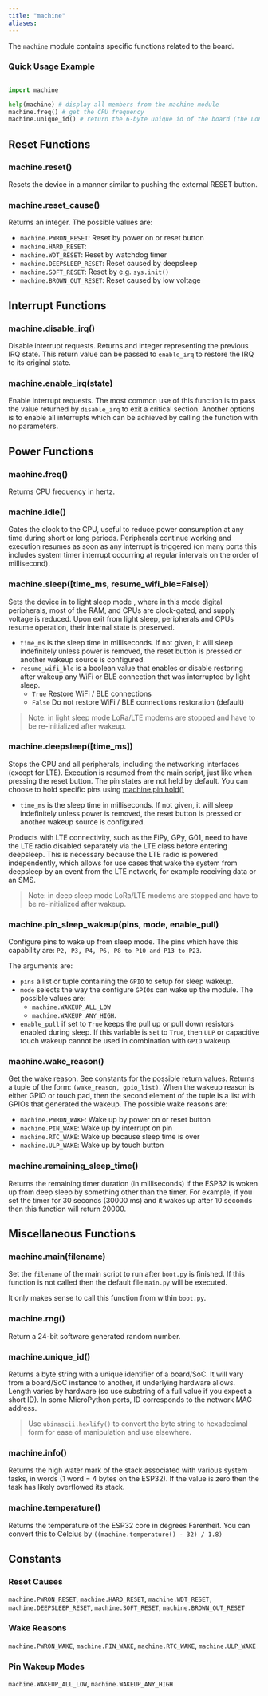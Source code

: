 ```yaml
---
title: "machine"
aliases:
---
```


The `machine` module contains specific functions related to the board.
### Quick Usage Example

```python

import machine

help(machine) # display all members from the machine module
machine.freq() # get the CPU frequency
machine.unique_id() # return the 6-byte unique id of the board (the LoPy's WiFi MAC address)
```

## Reset Functions

### machine.reset()

Resets the device in a manner similar to pushing the external RESET button.

### machine.reset_cause()

Returns an integer. The possible values are:
* `machine.PWRON_RESET`: Reset by power on or reset button
* `machine.HARD_RESET`: 
* `machine.WDT_RESET`: Reset by watchdog timer
* `machine.DEEPSLEEP_RESET`: Reset caused by deepsleep
* `machine.SOFT_RESET`: Reset by e.g. `sys.init()`
* `machine.BROWN_OUT_RESET`: Reset caused by low voltage

## Interrupt Functions

### machine.disable_irq()

Disable interrupt requests. Returns and integer representing the previous IRQ state. This return value can be passed to `enable_irq` to restore the IRQ to its original state.

### machine.enable_irq(state)

Enable interrupt requests. The most common use of this function is to pass the value returned by `disable_irq` to exit a critical section. Another options is to enable all interrupts which can be achieved by calling the function with no parameters.

## Power Functions

### machine.freq()

Returns CPU frequency in hertz.

### machine.idle()

Gates the clock to the CPU, useful to reduce power consumption at any time during short or long periods. Peripherals continue working and execution resumes as soon as any interrupt is triggered (on many ports this includes system timer interrupt occurring at regular intervals on the order of millisecond).

### machine.sleep([time_ms, resume_wifi_ble=False])

Sets the device in to light sleep mode , where in this mode digital peripherals, most of the RAM, and CPUs are clock-gated, and supply voltage is reduced. Upon exit from light sleep, peripherals and CPUs resume operation, their internal state is preserved.

* `time_ms` is the sleep time in milliseconds. If not given, it will sleep indefinitely unless power is removed, the reset button is pressed or another wakeup source is configured.
* `resume_wifi_ble` is a boolean value that enables or disable restoring after wakeup any WiFi or BLE connection that was interrupted by light sleep.
    * `True` Restore WiFi / BLE connections
    * `False` Do not restore WiFi / BLE connections restoration (default)

> Note: in light sleep mode LoRa/LTE modems are stopped and have to be re-initialized after wakeup.

### machine.deepsleep([time_ms])

Stops the CPU and all peripherals, including the networking interfaces (except for LTE). Execution is resumed from the main script, just like when pressing the reset button. The pin states are not held by default. You can choose to hold specific pins using [machine.pin.hold()](../machine/pin/#pinholdhold)

* `time_ms` is the sleep time in milliseconds. If not given, it will sleep indefinitely unless power is removed, the reset button is pressed or another wakeup source is configured.

Products with LTE connectivity, such as the FiPy, GPy, G01, need to have the LTE radio disabled separately via the LTE class before entering deepsleep. This is necessary because the LTE radio is powered independently, which allows for use cases that wake the system from deepsleep by an event from the LTE network, for example receiving data or an SMS.

> Note: in deep sleep mode LoRa/LTE modems are stopped and have to be re-initialized after wakeup.

### machine.pin_sleep_wakeup(pins, mode, enable_pull)

Configure pins to wake up from sleep mode. The pins which have this capability are: `P2, P3, P4, P6, P8 to P10 and P13 to P23`.

The arguments are:

* `pins` a list or tuple containing the `GPIO` to setup for sleep wakeup.
* `mode` selects the way the configure `GPIO`s can wake up the module. The possible values are: 
    * `machine.WAKEUP_ALL_LOW`
    * `machine.WAKEUP_ANY_HIGH`.
* `enable_pull` if set to `True` keeps the pull up or pull down resistors enabled during sleep. If this variable is set to `True`, then `ULP` or capacitive touch wakeup cannot be used in combination with `GPIO` wakeup.

### machine.wake_reason()

Get the wake reason. See constants for the possible return values. Returns a tuple of the form: `(wake_reason, gpio_list)`. When the wakeup reason is either GPIO or touch pad, then the second element of the tuple is a list with GPIOs that generated the wakeup. The possible wake reasons are:
* `machine.PWRON_WAKE`: Wake up by power on or reset button
* `machine.PIN_WAKE`: Wake up by interrupt on pin
* `machine.RTC_WAKE`: Wake up because sleep time is over
* `machine.ULP_WAKE`: Wake up by touch button


### machine.remaining_sleep_time()

Returns the remaining timer duration (in milliseconds) if the ESP32 is woken up from deep sleep by something other than the timer. For example, if you set the timer for 30 seconds (30000 ms) and it wakes up after 10 seconds then this function will return 20000.

## Miscellaneous Functions

### machine.main(filename)

Set the `filename` of the main script to run after `boot.py` is finished. If this function is not called then the default file `main.py` will be executed.

It only makes sense to call this function from within `boot.py`.

### machine.rng()

Return a 24-bit software generated random number.

### machine.unique_id()

Returns a byte string with a unique identifier of a board/SoC. It will vary from a board/SoC instance to another, if underlying hardware allows. Length varies by hardware (so use substring of a full value if you expect a short ID). In some MicroPython ports, ID corresponds to the network MAC address.

> Use `ubinascii.hexlify()` to convert the byte string to hexadecimal form for ease of manipulation and use elsewhere.

### machine.info()

Returns the high water mark of the stack associated with various system tasks, in words (1 word = 4 bytes on the ESP32). If the value is zero then the task has likely overflowed its stack. 

### machine.temperature()

Returns the temperature of the ESP32 core in degrees Farenheit. You can convert this to Celcius by `((machine.temperature() - 32) / 1.8)`

## Constants

### Reset Causes

`machine.PWRON_RESET`, `machine.HARD_RESET`, `machine.WDT_RESET,` `machine.DEEPSLEEP_RESET`, `machine.SOFT_RESET`, `machine.BROWN_OUT_RESET`

### Wake Reasons

`machine.PWRON_WAKE`, `machine.PIN_WAKE`, `machine.RTC_WAKE`, `machine.ULP_WAKE`

### Pin Wakeup Modes

`machine.WAKEUP_ALL_LOW`, `machine.WAKEUP_ANY_HIGH`
